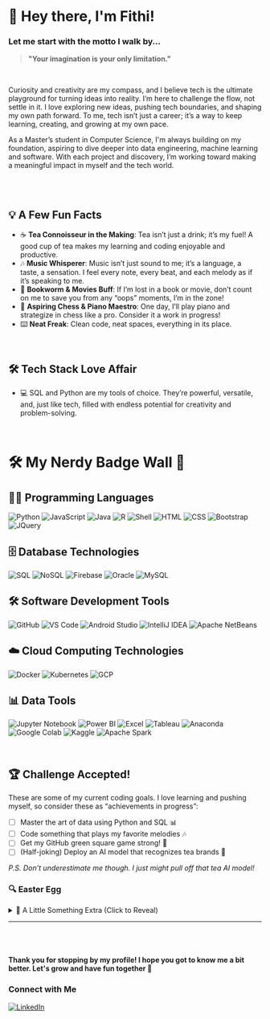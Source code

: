   # 👋 Hey there, I'm Fithi!
  
  ### Let me start with the motto I walk by...
  > **"Your imagination is your only limitation."**
  <br>
  
  Curiosity and creativity are my compass, and I believe tech is the ultimate playground for turning ideas into reality. I’m here to challenge the flow, not settle in it. I love exploring new ideas, pushing tech boundaries, and shaping my own path forward. To me, tech isn’t just a career; it’s a way to keep learning, creating, and growing at my own pace.
  
  As a Master’s student in Computer Science, I'm always building on my foundation, aspiring to dive deeper into data engineering, machine learning and software. With each project and discovery, I’m working toward making a meaningful impact in myself and the tech world.
  
  <br>
  <br>
  
  ## 💡 A Few Fun Facts
  - ☕ **Tea Connoisseur in the Making**: Tea isn’t just a drink; it’s my fuel! A good cup of tea makes my learning and coding enjoyable and productive. 
  - 🎶 **Music Whisperer**: Music isn’t just sound to me; it’s a language, a taste, a sensation. I feel every note, every beat, and each melody as if it’s speaking to me.  
  - 📖 **Bookworm & Movies Buff**: If I’m lost in a book or movie, don’t count on me to save you from any “oops” moments, I’m in the zone!
  - 🎹 **Aspiring Chess & Piano Maestro**: One day, I’ll play piano and strategize in chess like a pro. Consider it a work in progress!
  - ⌨️ **Neat Freak**: Clean code, neat spaces, everything in its place.
  <br>
  
  ## 🛠 Tech Stack Love Affair
  - 💻 SQL and Python are my tools of choice. They’re powerful, versatile, and, just like tech, filled with endless potential for creativity and problem-solving.
  <br>
  
  # 🛠 My Nerdy Badge Wall 👾
  
  ## 👨‍💻 Programming Languages
  ![Python](https://img.shields.io/badge/Python-3776AB?style=for-the-badge&logo=python&logoColor=white)
  ![JavaScript](https://img.shields.io/badge/JavaScript-F7DF1E?style=for-the-badge&logo=javascript&logoColor=black)
  ![Java](https://img.shields.io/badge/Java-007396?style=for-the-badge&logo=java&logoColor=white)
  ![R](https://img.shields.io/badge/R-276DC3?style=for-the-badge&logo=r&logoColor=white)
  ![Shell](https://img.shields.io/badge/Shell_Scripting-4EAA25?style=for-the-badge&logo=gnu-bash&logoColor=white)
  ![HTML](https://img.shields.io/badge/HTML-E34F26?style=for-the-badge&logo=html5&logoColor=white)
  ![CSS](https://img.shields.io/badge/CSS-1572B6?style=for-the-badge&logo=css3&logoColor=white)
  ![Bootstrap](https://img.shields.io/badge/Bootstrap-7952B3?style=for-the-badge&logo=bootstrap&logoColor=white)
  ![JQuery](https://img.shields.io/badge/JQuery-0769AD?style=for-the-badge&logo=jquery&logoColor=white)
  
  ## 🗄️ Database Technologies
  ![SQL](https://img.shields.io/badge/SQL-00599C?style=for-the-badge&logo=postgresql&logoColor=white)
  ![NoSQL](https://img.shields.io/badge/NoSQL-4EA94B?style=for-the-badge&logo=mongodb&logoColor=white)
  ![Firebase](https://img.shields.io/badge/Firebase-FFCA28?style=for-the-badge&logo=firebase&logoColor=black)
  ![Oracle](https://img.shields.io/badge/Oracle-F80000?style=for-the-badge&logo=oracle&logoColor=white)
  ![MySQL](https://img.shields.io/badge/MySQL-4479A1?style=for-the-badge&logo=mysql&logoColor=white)
  
  ## 🛠️ Software Development Tools
  ![GitHub](https://img.shields.io/badge/GitHub-181717?style=for-the-badge&logo=github&logoColor=white)
  ![VS Code](https://img.shields.io/badge/VS_Code-007ACC?style=for-the-badge&logo=visual-studio-code&logoColor=white)
  ![Android Studio](https://img.shields.io/badge/Android_Studio-3DDC84?style=for-the-badge&logo=android-studio&logoColor=white)
  ![IntelliJ IDEA](https://img.shields.io/badge/IntelliJ-000000?style=for-the-badge&logo=intellij-idea&logoColor=white)
  ![Apache NetBeans](https://img.shields.io/badge/Apache_NetBeans-1B6AC6?style=for-the-badge&logo=apachenetbeanside&logoColor=white)
  
  ## ☁️ Cloud Computing Technologies
  ![Docker](https://img.shields.io/badge/Docker-2496ED?style=for-the-badge&logo=docker&logoColor=white)
  ![Kubernetes](https://img.shields.io/badge/Kubernetes-326CE5?style=for-the-badge&logo=kubernetes&logoColor=white)
  ![GCP](https://img.shields.io/badge/Google_Cloud_Platform-4285F4?style=for-the-badge&logo=gcp&logoColor=white)
  
  ## 📊 Data Tools
  ![Jupyter Notebook](https://img.shields.io/badge/Jupyter-FA6E3A?style=for-the-badge&logo=jupyter&logoColor=white)
  ![Power BI](https://img.shields.io/badge/Power_BI-F2C811?style=for-the-badge&logo=power-bi&logoColor=black)
  ![Excel](https://img.shields.io/badge/Excel-217346?style=for-the-badge&logo=microsoft-excel&logoColor=white)
  ![Tableau](https://img.shields.io/badge/Tableau-E97627?style=for-the-badge&logo=tableau&logoColor=white)
  ![Anaconda](https://img.shields.io/badge/Anaconda-44A833?style=for-the-badge&logo=anaconda&logoColor=white)
  ![Google Colab](https://img.shields.io/badge/Google_Colab-F9AB00?style=for-the-badge&logo=google-colab&logoColor=white)
  ![Kaggle](https://img.shields.io/badge/Kaggle-20BEFF?style=for-the-badge&logo=kaggle&logoColor=white)
  ![Apache Spark](https://img.shields.io/badge/Apache_Spark-E25A1C?style=for-the-badge&logo=apachespark&logoColor=white)
  
  <br>
  
  ## 🏆 Challenge Accepted!
  These are some of my current coding goals. I love learning and pushing myself, so consider these as “achievements in progress”:
  
  - [ ] Master the art of data using Python and SQL 📊
  - [ ] Code something that plays my favorite melodies 🎶  
  - [ ] Get my GitHub green square game strong! 💪
  - [ ] (Half-joking) Deploy an AI model that recognizes tea brands 🍃

  *P.S. Don’t underestimate me though. I just might pull off that tea AI model!*
  <br>
  
  ### 🔍 Easter Egg
  <details>
    <summary>🧐 A Little Something Extra (Click to Reveal)</summary>
    <br>
    Did you hear about the SQL query and the machine learning model who started working together? The SQL query kept joining tables, and the model kept finding patterns, until they realized they'd created the perfect relationship… but then someone shouted, "Overfitting alert!"
  
    Now you know what I am interested in 😉
    That’s pretty much my approach too: always connecting the dots, finding relationships, and digging into data! 
    
  </details>
  
  ---
  <br>
  <br>
  
  #### Thank you for stopping by my profile! I hope you got to know me a bit better. Let's grow and have fun together 🚀
### Connect with Me
[![LinkedIn](https://img.shields.io/badge/LinkedIn-blue?style=for-the-badge&logo=linkedin&logoColor=white)](https://www.linkedin.com/in/fithi-ghebreamlak)
